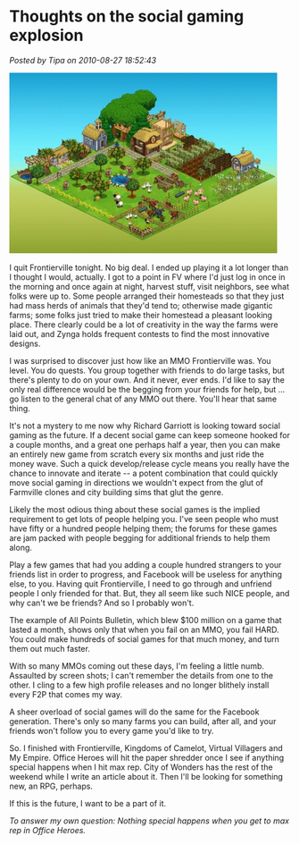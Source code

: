 # Thoughts on the social gaming explosion

*Posted by Tipa on 2010-08-27 18:52:43*

[![](../../../uploads/2010/08/fv-480x323.jpg "My Ex-Frontierville homestead")](../../../uploads/2010/08/fv.jpg)

I quit Frontierville tonight. No big deal. I ended up playing it a lot longer than I thought I would, actually. I got to a point in FV where I'd just log in once in the morning and once again at night, harvest stuff, visit neighbors, see what folks were up to. Some people arranged their homesteads so that they just had mass herds of animals that they'd tend to; otherwise made gigantic farms; some folks just tried to make their homestead a pleasant looking place. There clearly could be a lot of creativity in the way the farms were laid out, and Zynga holds frequent contests to find the most innovative designs.

I was surprised to discover just how like an MMO Frontierville was. You level. You do quests. You group together with friends to do large tasks, but there's plenty to do on your own. And it never, ever ends. I'd like to say the only real difference would be the begging from your friends for help, but ... go listen to the general chat of any MMO out there. You'll hear that same thing.

It's not a mystery to me now why Richard Garriott is looking toward social gaming as the future. If a decent social game can keep someone hooked for a couple months, and a great one perhaps half a year, then you can make an entirely new game from scratch every six months and just ride the money wave. Such a quick develop/release cycle means you really have the chance to innovate and iterate -- a potent combination that could quickly move social gaming in directions we wouldn't expect from the glut of Farmville clones and city building sims that glut the genre.

Likely the most odious thing about these social games is the implied requirement to get lots of people helping you. I've seen people who must have fifty or a hundred people helping them; the forums for these games are jam packed with people begging for additional friends to help them along.

Play a few games that had you adding a couple hundred strangers to your friends list in order to progress, and Facebook will be useless for anything else, to you. Having quit Frontierville, I need to go through and unfriend people I only friended for that. But, they all seem like such NICE people, and why can't we be friends? And so I probably won't.

The example of All Points Bulletin, which blew $100 million on a game that lasted a month, shows only that when you fail on an MMO, you fail HARD. You could make hundreds of social games for that much money, and turn them out much faster.

With so many MMOs coming out these days, I'm feeling a little numb. Assaulted by screen shots; I can't remember the details from one to the other. I cling to a few high profile releases and no longer blithely install every F2P that comes my way.

A sheer overload of social games will do the same for the Facebook generation. There's only so many farms you can build, after all, and your friends won't follow you to every game you'd like to try.

So. I finished with Frontierville, Kingdoms of Camelot, Virtual Villagers and My Empire. Office Heroes will hit the paper shredder once I see if anything special happens when I hit max rep. City of Wonders has the rest of the weekend while I write an article about it. Then I'll be looking for something new, an RPG, perhaps.

If this is the future, I want to be a part of it.

*To answer my own question: Nothing special happens when you get to max rep in Office Heroes.*
